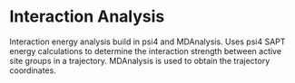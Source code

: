 # Interaction Analysis

Interaction energy analysis build in psi4 and MDAnalysis. Uses psi4 SAPT energy calculations to determine the interaction strength between active site groups in a trajectory. MDAnalysis is used to obtain the trajectory coordinates.
